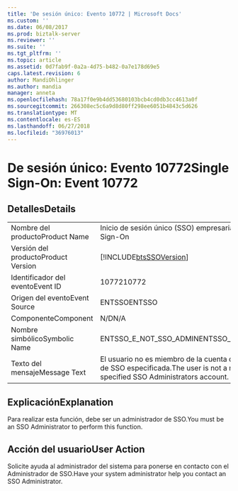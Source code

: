 ```yaml
---
title: 'De sesión único: Evento 10772 | Microsoft Docs'
ms.custom: ''
ms.date: 06/08/2017
ms.prod: biztalk-server
ms.reviewer: ''
ms.suite: ''
ms.tgt_pltfrm: ''
ms.topic: article
ms.assetid: 0d7fab9f-0a2a-4d75-b482-0a7e178d69e5
caps.latest.revision: 6
author: MandiOhlinger
ms.author: mandia
manager: anneta
ms.openlocfilehash: 78a17f0e9b4dd53680103bcb4cd0db3cc4613a0f
ms.sourcegitcommit: 266308ec5c6a9d8d80ff298ee6051b4843c5d626
ms.translationtype: MT
ms.contentlocale: es-ES
ms.lasthandoff: 06/27/2018
ms.locfileid: "36976013"
---
```

# <a name="single-sign-on-event-10772"></a><span data-ttu-id="457ec-102">De sesión único: Evento 10772</span><span class="sxs-lookup"><span data-stu-id="457ec-102">Single Sign-On: Event 10772</span></span>
## <a name="details"></a><span data-ttu-id="457ec-103">Detalles</span><span class="sxs-lookup"><span data-stu-id="457ec-103">Details</span></span>  
  
|                 |                                                                       |
|-----------------|-----------------------------------------------------------------------|
|  <span data-ttu-id="457ec-104">Nombre del producto</span><span class="sxs-lookup"><span data-stu-id="457ec-104">Product Name</span></span>   |                       <span data-ttu-id="457ec-105">Inicio de sesión único (SSO) empresarial</span><span class="sxs-lookup"><span data-stu-id="457ec-105">Enterprise Single Sign-On</span></span>                       |
| <span data-ttu-id="457ec-106">Versión del producto</span><span class="sxs-lookup"><span data-stu-id="457ec-106">Product Version</span></span> |      [!INCLUDE[btsSSOVersion](../includes/btsssoversion-md.md)]       |
|    <span data-ttu-id="457ec-107">Identificador del evento</span><span class="sxs-lookup"><span data-stu-id="457ec-107">Event ID</span></span>     |                                 <span data-ttu-id="457ec-108">10772</span><span class="sxs-lookup"><span data-stu-id="457ec-108">10772</span></span>                                 |
|  <span data-ttu-id="457ec-109">Origen del evento</span><span class="sxs-lookup"><span data-stu-id="457ec-109">Event Source</span></span>   |                                <span data-ttu-id="457ec-110">ENTSSO</span><span class="sxs-lookup"><span data-stu-id="457ec-110">ENTSSO</span></span>                                 |
|    <span data-ttu-id="457ec-111">Componente</span><span class="sxs-lookup"><span data-stu-id="457ec-111">Component</span></span>    |                                  <span data-ttu-id="457ec-112">N/D</span><span class="sxs-lookup"><span data-stu-id="457ec-112">N/A</span></span>                                  |
|  <span data-ttu-id="457ec-113">Nombre simbólico</span><span class="sxs-lookup"><span data-stu-id="457ec-113">Symbolic Name</span></span>  |                        <span data-ttu-id="457ec-114">ENTSSO_E_NOT_SSO_ADMIN</span><span class="sxs-lookup"><span data-stu-id="457ec-114">ENTSSO_E_NOT_SSO_ADMIN</span></span>                         |
|  <span data-ttu-id="457ec-115">Texto del mensaje</span><span class="sxs-lookup"><span data-stu-id="457ec-115">Message Text</span></span>   | <span data-ttu-id="457ec-116">El usuario no es miembro de la cuenta de administradores de SSO especificada.</span><span class="sxs-lookup"><span data-stu-id="457ec-116">The user is not a member of the specified SSO Administrators account.</span></span> |
  
## <a name="explanation"></a><span data-ttu-id="457ec-117">Explicación</span><span class="sxs-lookup"><span data-stu-id="457ec-117">Explanation</span></span>  
 <span data-ttu-id="457ec-118">Para realizar esta función, debe ser un administrador de SSO.</span><span class="sxs-lookup"><span data-stu-id="457ec-118">You must be an SSO Administrator to perform this function.</span></span>  
  
## <a name="user-action"></a><span data-ttu-id="457ec-119">Acción del usuario</span><span class="sxs-lookup"><span data-stu-id="457ec-119">User Action</span></span>  
 <span data-ttu-id="457ec-120">Solicite ayuda al administrador del sistema para ponerse en contacto con el Administrador de SSO.</span><span class="sxs-lookup"><span data-stu-id="457ec-120">Have your system administrator help you contact an SSO Administrator.</span></span>